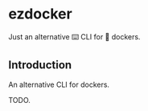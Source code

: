 # ezdocker
Just an alternative ⌨️ CLI for 🐳 dockers.

## Introduction
An alternative CLI for dockers.

TODO.

